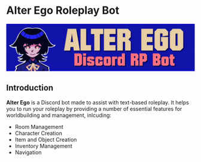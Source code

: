 # Alter Ego Roleplay Bot

![Banner](img/Banner.png)

## Introduction

**Alter Ego** is a Discord bot made to assist with text-based roleplay. It helps you to run your roleplay
by providing a number of essential features for worldbuilding and management, inlcuding:

* Room Management
* Character Creation
* Item and Object Creation
* Inventory Management
* Navigation